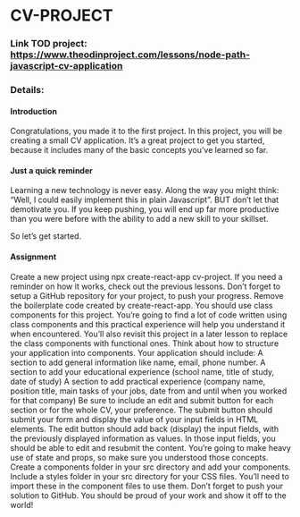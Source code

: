 # CV-PROJECT

### Link TOD project: https://www.theodinproject.com/lessons/node-path-javascript-cv-application

### Details:

#### Introduction

Congratulations, you made it to the first project. In this project, you will be creating a small CV application. It’s a great project to get you started, because it includes many of the basic concepts you’ve learned so far.

#### Just a quick reminder

Learning a new technology is never easy. Along the way you might think: “Well, I could easily implement this in plain Javascript”. BUT don’t let that demotivate you. If you keep pushing, you will end up far more productive than you were before with the ability to add a new skill to your skillset.

So let’s get started.

#### Assignment

Create a new project using npx create-react-app cv-project. If you need a reminder on how it works, check out the previous lessons. Don’t forget to setup a GitHub repository for your project, to push your progress.
Remove the boilerplate code created by create-react-app.
You should use class components for this project. You’re going to find a lot of code written using class components and this practical experience will help you understand it when encountered. You’ll also revisit this project in a later lesson to replace the class components with functional ones.
Think about how to structure your application into components. Your application should include:
A section to add general information like name, email, phone number.
A section to add your educational experience (school name, title of study, date of study)
A section to add practical experience (company name, position title, main tasks of your jobs, date from and until when you worked for that company)
Be sure to include an edit and submit button for each section or for the whole CV, your preference. The submit button should submit your form and display the value of your input fields in HTML elements. The edit button should add back (display) the input fields, with the previously displayed information as values. In those input fields, you should be able to edit and resubmit the content. You’re going to make heavy use of state and props, so make sure you understood those concepts.
Create a components folder in your src directory and add your components.
Include a styles folder in your src directory for your CSS files. You’ll need to import these in the component files to use them.
Don’t forget to push your solution to GitHub. You should be proud of your work and show it off to the world!
